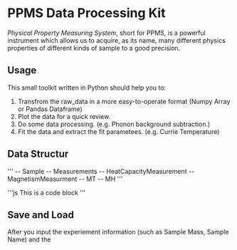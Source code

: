 # PPMS Data Processing Kit

*Physical Property Measuring System*, short for PPMS, is a powerful instrument which allows us to acquire, as its name, many different physics properties of different kinds of sample to a good precision.

## Usage

This small toolkit written in Python should help you to:

1. Transfrom the raw_data in a more easy-to-operate format (Numpy Array or Pandas Dataframe)
2. Plot the data for a quick review.
3. Do some data processing. (e.g. Phonon background subtraction.)
4. Fit the data and extract the fit parametees. (e.g. Currie Temperature)

## Data Structur

'''
-- Sample
-- Measurements -- HeatCapacityMeasurement
                -- MagnetismMeasurment      -- MT
                                            -- MH
'''

'''js
This is a code block
'''


## Save and Load

After you input the experiement information (such as Sample Mass, Sample Name) and the 